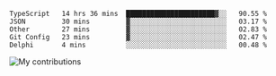 <!--START_SECTION:waka-->
```text
TypeScript   14 hrs 36 mins  ██████████████████████▓░░   90.55 % 
JSON         30 mins         ▓░░░░░░░░░░░░░░░░░░░░░░░░   03.17 % 
Other        27 mins         ▓░░░░░░░░░░░░░░░░░░░░░░░░   02.83 % 
Git Config   23 mins         ▓░░░░░░░░░░░░░░░░░░░░░░░░   02.47 % 
Delphi       4 mins          ░░░░░░░░░░░░░░░░░░░░░░░░░   00.48 % 
```
<!--END_SECTION:waka-->
<img src="https://github-readme-streak-stats.herokuapp.com/?user=pahas&theme=white" alt="My contributions" />
